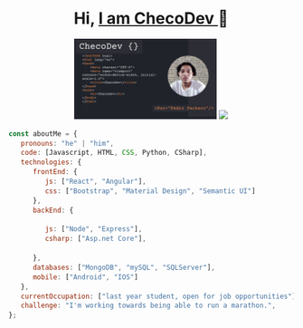 
<div aling="center">
  <h1 align="center">Hi, <a href="#">I am ChecoDev </a>👋</h1>
</div>

<div align="center">
  <img src="Presentación propuesta técnica desarrollo código programación fondo oscuro.jpg" width="50%">
  <img src="https://github-readme-stats.vercel.app/api/top-langs/?username=AnhellO&langs_count=10&theme=tokyonight&layout=compact" width="35%">
</div>







```javascript
const aboutMe = {
   pronouns: "he" | "him",
   code: [Javascript, HTML, CSS, Python, CSharp],
   technologies: {
      frontEnd: {
         js: ["React", "Angular"],
         css: ["Bootstrap", "Material Design", "Semantic UI"]
      },
      backEnd: {
         
         js: ["Node", "Express"],
         csharp: ["Asp.net Core"],
        
      },
      databases: ["MongoDB", "mySQL", "SQLServer"],
      mobile: ["Android", "IOS"]
   },
   currentOccupation: ["last year student, open for job opportunities"],
   challenge: "I'm working towards being able to run a marathon.",
};
```
</br></br>
<!--
**Thomcodev/Thomcodev** is a ✨ _special_ ✨ repository because its `README.md` (this file) appears on your GitHub profile.

Here are some ideas to get you started:

- 🔭 I’m currently working on ...
- 🌱 I’m currently learning ...
- 👯 I’m looking to collaborate on ...
- 🤔 I’m looking for help with ...
- 💬 Ask me about ...
- 📫 How to reach me: ...
- 😄 Pronouns: ...
- ⚡ Fun fact: ...
-->
